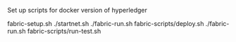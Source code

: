 Set up scripts for docker version of hyperledger

fabric-setup.sh
./startnet.sh
./fabric-run.sh fabric-scripts/deploy.sh
./fabric-run.sh fabric-scripts/run-test.sh
